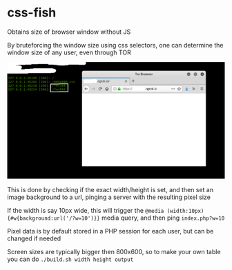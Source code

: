 # css-fish
Obtains size of browser window without JS

By bruteforcing the window size using css selectors, one can determine the window size of any user, even through TOR

![Bypass Tor](/img/tor.png)

This is done by checking if the exact width/height is set, and then set an image background to a url, pinging a server with the resulting pixel size

If the width is say 10px wide, this will trigger the `@media (width:10px){#w{background:url('/?w=10')}}` media query, and then ping `index.php?w=10`

Pixel data is by default stored in a PHP session for each user, but can be changed if needed

Screen sizes are typically bigger then 800x600, so to make your own table you can do `./build.sh width height output`